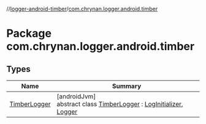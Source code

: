 //[logger-android-timber](../../index.md)/[com.chrynan.logger.android.timber](index.md)

# Package com.chrynan.logger.android.timber

## Types

| Name | Summary |
|---|---|
| [TimberLogger](-timber-logger/index.md) | [androidJvm]<br>abstract class [TimberLogger](-timber-logger/index.md) : [LogInitializer](../../../logger-core/logger-core/com.chrynan.logger/-log-initializer/index.md), [Logger](../../../logger-core/logger-core/com.chrynan.logger/-logger/index.md) |
